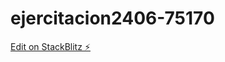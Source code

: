 # ejercitacion2406-75170

[Edit on StackBlitz ⚡️](https://stackblitz.com/edit/ejercitacion2406-75170)